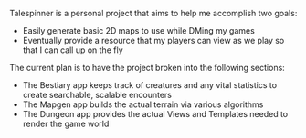 Talespinner is a personal project that aims to help me accomplish two goals:
  
- Easily generate basic 2D maps to use while DMing my games
- Eventually provide a resource that my players can view as we play so that I can call up on the fly

The current plan is to have the project broken into the following sections:
  
- The Bestiary app keeps track of creatures and any vital statistics to create searchable, scalable encounters
- The Mapgen app builds the actual terrain via various algorithms
- The Dungeon app provides the actual Views and Templates needed to render the game world
